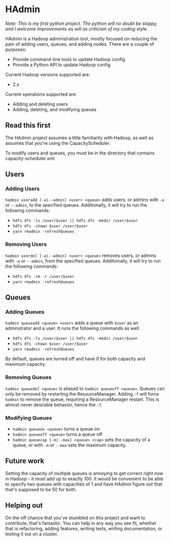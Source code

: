# HAdmin

*Note: This is my first python project. The python will no doubt be sloppy,
and I welcome improvements as will as criticism of my coding style.*

HAdmin is a Hadoop administration tool, mostly focused on reducing the
pain of adding users, queues, and adding nodes. There are a couple of
purposes:

* Provide command-line tools to update Hadoop config
* Provide a Python API to update Hadoop config

Current Hadoop versions supported are:

* 2.x

Current operations supported are:

* Adding and deleting users
* Adding, deleting, and modifying queues

## Read this first
The HAdmin project assumes a little familiarity with Hadoop, as well
as assumes that you're using the CapacityScheduler.

To modify users and queues, you must be in the directory that contains
capacity-scheduler.xml.

## Users

### Adding Users
`hadmin useradd [-a|--admin] <user> <queue>` adds users, or admins with `-a` or
`--admin`, to the specified queues.  Additionally, it will try to run the
following commands:

* `hdfs dfs -ls /user/$user || hdfs dfs -mkdir /user/$user`
* `hdfs dfs -chown $user /user/$user`
* `yarn rmadmin -refreshQueues`

### Removing Users
`hadmin userdel [-a|--admin] <user> <queue>` removes users, or admins with `-a`
or `--admin`, from the specified queues.  Additionally, it will try to run the
following commands:

* `hdfs dfs -rm -r /user/$user`
* `yarn rmadmin -refreshQueues`

## Queues

### Adding Queues
`hadmin queueadd <queue> <user>` adds a queue with `$user` as an adminstrator
and a user. It runs the following commands as well:

* `hdfs dfs -ls /user/$user || hdfs dfs -mkdir /user/$user`
* `hdfs dfs -chown $user /user/$user`
* `yarn rmadmin -refreshQueues`

By default, queues are turned off and have 0 for both capacity and maximum
capacity.

### Removing Queues
`hadmin queuedel <queue>` is aliased to `hadmin queueoff <queue>`. Queues
can only be removed by restarting the ResourceManager. Adding `-f` will force
`hadmin` to remove the queue, requiring a ResourceManager restart. This is
almost never desirable behavior, hence the `-f`.

### Modifying Queues
* `hadmin queueon <queue>` turns a queue on
* `hadmin queueoff <queue>` turns a queue off
* `hadmin queuecap [-m|--max] <queue> <cap>` sets the capacity of a queue, or with
  `-m` or `--max` sets the maximum capacity.

## Future work
Setting the capacity of multiple queues is annoying to get correct right now
in Hadoop - it must add up to exactly 100. It would be convenient to be
able to specify two queues with capacities of 1 and have HAdmin figure out
that that's supposed to be 50 for both.

## Helping out
On the off chance that you've stumbled on this project and want to
contribute, that's fantastic. You can help in any way you see fit, whether
that is refactoring, adding features, writing tests, writing documentation,
or testing it out on a cluster.
